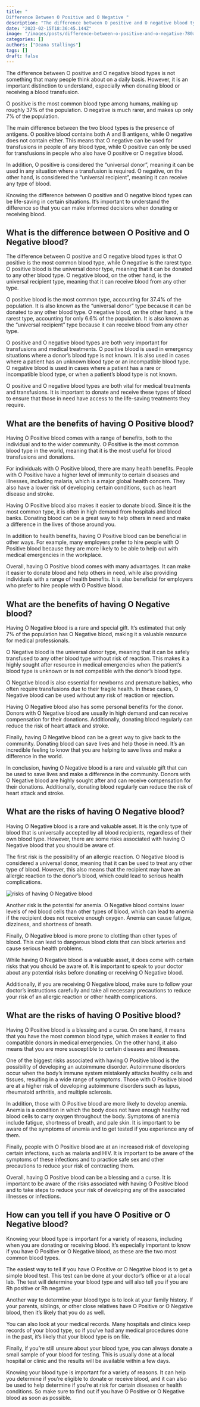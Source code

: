 ```yaml
---
title: "
Difference Between O Positive and O Negative "
description: "The difference between O positive and O negative blood types is not something that many people think about on a daily basis. However, it is an importa"
date: "2023-02-15T18:36:45.144Z"
image: "/images/posts/difference-between-o-positive-and-o-negative-780x450.jpg"
categories: []
authors: ["Deana Stallings"]
tags: []
draft: false
---
```


The difference between O positive and O negative blood types is not something that many people think about on a daily basis. However, it is an important distinction to understand, especially when donating blood or receiving a blood transfusion.

O positive is the most common blood type among humans, making up roughly 37% of the population. O negative is much rarer, and makes up only 7% of the population.

The main difference between the two blood types is the presence of antigens. O positive blood contains both A and B antigens, while O negative does not contain either. This means that O negative can be used for transfusions in people of any blood type, while O positive can only be used for transfusions in people who also have O positive or O negative blood.

In addition, O positive is considered the “universal donor”, meaning it can be used in any situation where a transfusion is required. O negative, on the other hand, is considered the “universal recipient”, meaning it can receive any type of blood.

Knowing the difference between O positive and O negative blood types can be life-saving in certain situations. It’s important to understand the difference so that you can make informed decisions when donating or receiving blood.

## What is the difference between O Positive and O Negative blood?

The difference between O positive and O negative blood types is that O positive is the most common blood type, while O negative is the rarest type. O positive blood is the universal donor type, meaning that it can be donated to any other blood type. O negative blood, on the other hand, is the universal recipient type, meaning that it can receive blood from any other type.

O positive blood is the most common type, accounting for 37.4% of the population. It is also known as the “universal donor” type because it can be donated to any other blood type. O negative blood, on the other hand, is the rarest type, accounting for only 6.6% of the population. It is also known as the “universal recipient” type because it can receive blood from any other type.

O positive and O negative blood types are both very important for transfusions and medical treatments. O positive blood is used in emergency situations where a donor’s blood type is not known. It is also used in cases where a patient has an unknown blood type or an incompatible blood type. O negative blood is used in cases where a patient has a rare or incompatible blood type, or when a patient’s blood type is not known.

O positive and O negative blood types are both vital for medical treatments and transfusions. It is important to donate and receive these types of blood to ensure that those in need have access to the life-saving treatments they require.

## What are the benefits of having O Positive blood?

Having O Positive blood comes with a range of benefits, both to the individual and to the wider community. O Positive is the most common blood type in the world, meaning that it is the most useful for blood transfusions and donations.

For individuals with O Positive blood, there are many health benefits. People with O Positive have a higher level of immunity to certain diseases and illnesses, including malaria, which is a major global health concern. They also have a lower risk of developing certain conditions, such as heart disease and stroke.

Having O Positive blood also makes it easier to donate blood. Since it is the most common type, it is often in high demand from hospitals and blood banks. Donating blood can be a great way to help others in need and make a difference in the lives of those around you.

In addition to health benefits, having O Positive blood can be beneficial in other ways. For example, many employers prefer to hire people with O Positive blood because they are more likely to be able to help out with medical emergencies in the workplace.

Overall, having O Positive blood comes with many advantages. It can make it easier to donate blood and help others in need, while also providing individuals with a range of health benefits. It is also beneficial for employers who prefer to hire people with O Positive blood.

## What are the benefits of having O Negative blood?

Having O Negative blood is a rare and special gift. It’s estimated that only 7% of the population has O Negative blood, making it a valuable resource for medical professionals.

O Negative blood is the universal donor type, meaning that it can be safely transfused to any other blood type without risk of reaction. This makes it a highly sought after resource in medical emergencies when the patient’s blood type is unknown or is not compatible with the donor’s blood type.

O Negative blood is also essential for newborns and premature babies, who often require transfusions due to their fragile health. In these cases, O Negative blood can be used without any risk of reaction or rejection.

Having O Negative blood also has some personal benefits for the donor. Donors with O Negative blood are usually in high demand and can receive compensation for their donations. Additionally, donating blood regularly can reduce the risk of heart attack and stroke.

Finally, having O Negative blood can be a great way to give back to the community. Donating blood can save lives and help those in need. It’s an incredible feeling to know that you are helping to save lives and make a difference in the world.

In conclusion, having O Negative blood is a rare and valuable gift that can be used to save lives and make a difference in the community. Donors with O Negative blood are highly sought after and can receive compensation for their donations. Additionally, donating blood regularly can reduce the risk of heart attack and stroke.

## What are the risks of having O Negative blood?

Having O Negative blood is a rare and valuable asset. It is the only type of blood that is universally accepted by all blood recipients, regardless of their own blood type. However, there are some risks associated with having O Negative blood that you should be aware of.

The first risk is the possibility of an allergic reaction. O Negative blood is considered a universal donor, meaning that it can be used to treat any other type of blood. However, this also means that the recipient may have an allergic reaction to the donor’s blood, which could lead to serious health complications.

![risks of having O Negative blood](https://www.pdhre.org/wp-content/uploads/2023/02/risks-of-having-O-Negative-blood.jpg)

Another risk is the potential for anemia. O Negative blood contains lower levels of red blood cells than other types of blood, which can lead to anemia if the recipient does not receive enough oxygen. Anemia can cause fatigue, dizziness, and shortness of breath.

Finally, O Negative blood is more prone to clotting than other types of blood. This can lead to dangerous blood clots that can block arteries and cause serious health problems.

While having O Negative blood is a valuable asset, it does come with certain risks that you should be aware of. It is important to speak to your doctor about any potential risks before donating or receiving O Negative blood. 

Additionally, if you are receiving O Negative blood, make sure to follow your doctor’s instructions carefully and take all necessary precautions to reduce your risk of an allergic reaction or other health complications.

## What are the risks of having O Positive blood?

Having O Positive blood is a blessing and a curse. On one hand, it means that you have the most common blood type, which makes it easier to find compatible donors in medical emergencies. On the other hand, it also means that you are more susceptible to certain diseases and illnesses.

One of the biggest risks associated with having O Positive blood is the possibility of developing an autoimmune disorder. Autoimmune disorders occur when the body’s immune system mistakenly attacks healthy cells and tissues, resulting in a wide range of symptoms. Those with O Positive blood are at a higher risk of developing autoimmune disorders such as lupus, rheumatoid arthritis, and multiple sclerosis.

In addition, those with O Positive blood are more likely to develop anemia. Anemia is a condition in which the body does not have enough healthy red blood cells to carry oxygen throughout the body. Symptoms of anemia include fatigue, shortness of breath, and pale skin. It is important to be aware of the symptoms of anemia and to get tested if you experience any of them.

Finally, people with O Positive blood are at an increased risk of developing certain infections, such as malaria and HIV. It is important to be aware of the symptoms of these infections and to practice safe sex and other precautions to reduce your risk of contracting them.

Overall, having O Positive blood can be a blessing and a curse. It is important to be aware of the risks associated with having O Positive blood and to take steps to reduce your risk of developing any of the associated illnesses or infections.

## How can you tell if you have O Positive or O Negative blood?

Knowing your blood type is important for a variety of reasons, including when you are donating or receiving blood. It’s especially important to know if you have O Positive or O Negative blood, as these are the two most common blood types.

The easiest way to tell if you have O Positive or O Negative blood is to get a simple blood test. This test can be done at your doctor’s office or at a local lab. The test will determine your blood type and will also tell you if you are Rh positive or Rh negative.

Another way to determine your blood type is to look at your family history. If your parents, siblings, or other close relatives have O Positive or O Negative blood, then it’s likely that you do as well.

You can also look at your medical records. Many hospitals and clinics keep records of your blood type, so if you’ve had any medical procedures done in the past, it’s likely that your blood type is on file.

Finally, if you’re still unsure about your blood type, you can always donate a small sample of your blood for testing. This is usually done at a local hospital or clinic and the results will be available within a few days.

Knowing your blood type is important for a variety of reasons. It can help you determine if you’re eligible to donate or receive blood, and it can also be used to help determine if you’re at risk for certain diseases or health conditions. So make sure to find out if you have O Positive or O Negative blood as soon as possible.